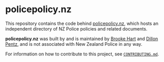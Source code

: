 # policepolicy.nz

This repository contains the code behind [policepolicy.nz](https://policepolicy.nz), which hosts an independent directory of NZ Police policies and related documents.

**policepolicy.nz** was built by and is maintained by [Brooke Hart](https://curly.kiwi/) and [Dillon Pentz](https://hatetosayit.com/), and is not associated with New Zealand Police in any way.

For information on how to contribute to this project, see [`CONTRIBUTING.md`](./CONTRIBUTING.md).
